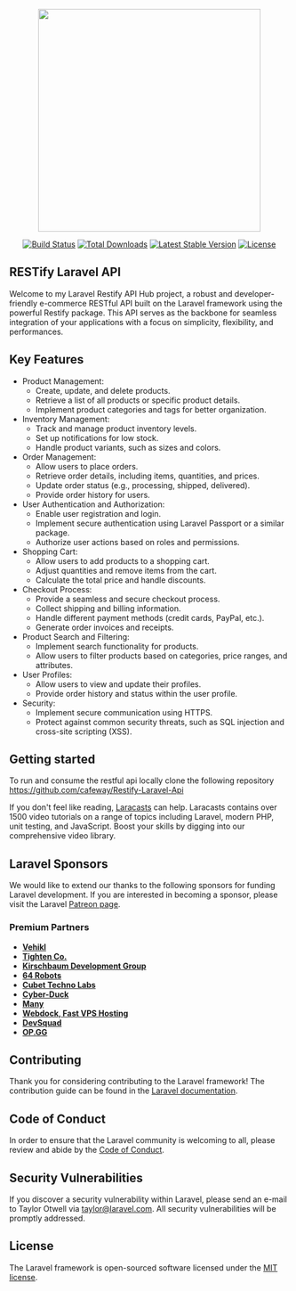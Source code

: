 <p align="center"><a href="https://laravel.com" target="_blank"><img src="https://www.google.com/url?sa=i&url=https%3A%2F%2Fblog.postman.com%2Frest-api-examples%2F&psig=AOvVaw3hGVmeZ2bSjf7QR1aGtLT7&ust=1702973711816000&source=images&cd=vfe&opi=89978449&ved=0CBEQjRxqFwoTCPj62tDFmIMDFQAAAAAdAAAAABAD" width="400"></a></p>

<p align="center">
<a href="https://travis-ci.org/laravel/framework"><img src="https://travis-ci.org/laravel/framework.svg" alt="Build Status"></a>
<a href="https://packagist.org/packages/laravel/framework"><img src="https://poser.pugx.org/laravel/framework/d/total.svg" alt="Total Downloads"></a>
<a href="https://packagist.org/packages/laravel/framework"><img src="https://poser.pugx.org/laravel/framework/v/stable.svg" alt="Latest Stable Version"></a>
<a href="https://packagist.org/packages/laravel/framework"><img src="https://poser.pugx.org/laravel/framework/license.svg" alt="License"></a>
</p>

## RESTify Laravel API

Welcome to my Laravel Restify API Hub project, a robust and developer-friendly e-commerce RESTful API built on the Laravel framework using the powerful Restify package. This API serves as the backbone for seamless integration of your applications with a focus on simplicity, flexibility, and performances.

<!-- - [Simple, fast routing engine](https://laravel.com/docs/routing).
- [Powerful dependency injection container](https://laravel.com/docs/container).
- Multiple back-ends for [session](https://laravel.com/docs/session) and [cache](https://laravel.com/docs/cache) storage.
- Expressive, intuitive [database ORM](https://laravel.com/docs/eloquent).
- Database agnostic [schema migrations](https://laravel.com/docs/migrations).
- [Robust background job processing](https://laravel.com/docs/queues).
- [Real-time event broadcasting](https://laravel.com/docs/broadcasting). -->

## Key Features
- Product Management:
    - Create, update, and delete products.
    - Retrieve a list of all products or specific product details.
    - Implement product categories and tags for better organization.
- Inventory Management:
    - Track and manage product inventory levels.
    - Set up notifications for low stock.
    - Handle product variants, such as sizes and colors.
- Order Management:
    - Allow users to place orders.
    - Retrieve order details, including items, quantities, and prices.
    - Update order status (e.g., processing, shipped, delivered).
    - Provide order history for users.
- User Authentication and Authorization:
    - Enable user registration and login.
    - Implement secure authentication using Laravel Passport or a similar package.
    - Authorize user actions based on roles and permissions.
- Shopping Cart:
    - Allow users to add products to a shopping cart.
    - Adjust quantities and remove items from the cart.
    - Calculate the total price and handle discounts.
- Checkout Process:
    - Provide a seamless and secure checkout process.
    - Collect shipping and billing information.
    - Handle different payment methods (credit cards, PayPal, etc.).
    - Generate order invoices and receipts.
- Product Search and Filtering:
    - Implement search functionality for products.
    - Allow users to filter products based on categories, price ranges, and attributes.
- User Profiles:
    - Allow users to view and update their profiles.
    - Provide order history and status within the user profile.
- Security:
    - Implement secure communication using HTTPS.
    - Protect against common security threats, such as SQL injection and cross-site scripting (XSS).
<!-- API Versioning:

Implement versioning to ensure backward compatibility as the API evolves.
Documentation:

Provide comprehensive API documentation using tools like Swagger or OpenAPI.
Include information on endpoints, request/response formats, and authentication.
Notifications:

Send order confirmation emails to users.
Implement notification features, such as order updates or promotions.
Localization and Internationalization:

Support multiple languages and currencies.
Provide localization options for different regions.
Analytics and Reporting:

Implement tracking and analytics for user behavior.
Generate reports on sales, popular products, and customer demographics.
Guest Checkout:

Allow users to make purchases without creating an account.
Returns and Refunds:

Handle return requests and refunds.
Provide a user-friendly process for returns.
Wishlist:

Allow users to create and manage wishlists.
Implement features for sharing wishlists.
Social Media Integration:

Enable users to share products on social media.
Implement social media login options.
Shipping Integration: -->

<!-- Integrate with shipping providers for real-time shipping rates and tracking.


Laravel is accessible, powerful, and provides tools required for large, robust applications. -->

## Getting started

To run and consume the restful api locally clone the following repository https://github.com/cafeway/Restify-Laravel-Api

If you don't feel like reading, [Laracasts](https://laracasts.com) can help. Laracasts contains over 1500 video tutorials on a range of topics including Laravel, modern PHP, unit testing, and JavaScript. Boost your skills by digging into our comprehensive video library.

## Laravel Sponsors

We would like to extend our thanks to the following sponsors for funding Laravel development. If you are interested in becoming a sponsor, please visit the Laravel [Patreon page](https://patreon.com/taylorotwell).

### Premium Partners

- **[Vehikl](https://vehikl.com/)**
- **[Tighten Co.](https://tighten.co)**
- **[Kirschbaum Development Group](https://kirschbaumdevelopment.com)**
- **[64 Robots](https://64robots.com)**
- **[Cubet Techno Labs](https://cubettech.com)**
- **[Cyber-Duck](https://cyber-duck.co.uk)**
- **[Many](https://www.many.co.uk)**
- **[Webdock, Fast VPS Hosting](https://www.webdock.io/en)**
- **[DevSquad](https://devsquad.com)**
- **[OP.GG](https://op.gg)**

## Contributing

Thank you for considering contributing to the Laravel framework! The contribution guide can be found in the [Laravel documentation](https://laravel.com/docs/contributions).

## Code of Conduct

In order to ensure that the Laravel community is welcoming to all, please review and abide by the [Code of Conduct](https://laravel.com/docs/contributions#code-of-conduct).

## Security Vulnerabilities

If you discover a security vulnerability within Laravel, please send an e-mail to Taylor Otwell via [taylor@laravel.com](mailto:taylor@laravel.com). All security vulnerabilities will be promptly addressed.

## License

The Laravel framework is open-sourced software licensed under the [MIT license](https://opensource.org/licenses/MIT).
